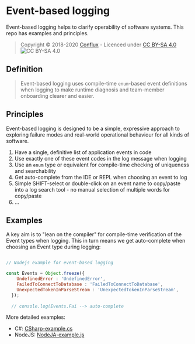 # Event-based logging

Event-based logging helps to clarify operability of software systems. This repo has examples and principles.

> Copyright © 2018-2020 [Conflux](https://confluxdigital.net/) - Licenced under [CC BY-SA 4.0](https://creativecommons.org/licenses/by-sa/4.0/) ![CC BY-SA 4.0](https://licensebuttons.net/l/by-sa/3.0/88x31.png)

## Definition

> Event-based logging uses compile-time `enum`-based event definitions when logging to make runtime diagnosis and team-member onboarding clearer and easier. 

## Principles

Event-based logging is designed to be a simple, expressive approach to exploring failure modes and real-world operational behaviour for all kinds of software.

1. Have a single, definitive list of application events in code
2. Use exactly one of these event codes in the log message when logging
3. Use an `enum` type or equivalent for compile-time checking of uniqueness and searchability
4. Get auto-complete from the IDE or REPL when choosing an event to log
5. Simple SHIFT-select or double-click on an event name to copy/paste into a log search tool - no manual selection of multiple words for copy/paste
6. ...

## Examples

A key aim is to "lean on the compiler" for compile-time verification of the Event types when logging. This in turn means we get auto-complete when choosing an Event type during logging:

```JavaScript

// Nodejs example for event-based logging

const Events = Object.freeze({
    UndefinedError : 'UndefinedError',
    FailedToConnectToDatabase : 'FailedToConnectToDatabase',
    UnexpectedTokenInParseStream : 'UnexpectedTokenInParseStream',
  });
  
  // console.log(Events.Fai --> auto-complete 

```

More detailed examples:

* C#: [CSharp-example.cs](examples/CSharp-example.cs)
* NodeJS: [NodeJA-example.js](examples/NodeJS-example.js)
